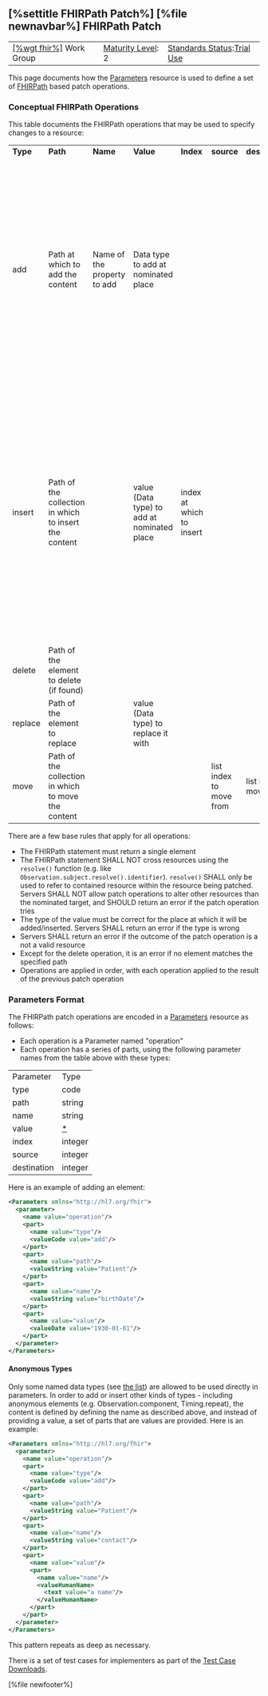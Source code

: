 \[%settitle FHIRPath Patch%\]
\[%file newnavbar%\]
FHIRPath Patch
--------------

|                                                |                                             |                                                                                      |
|------------------------------------------------|---------------------------------------------|--------------------------------------------------------------------------------------|
| [\[%wgt fhir%\]](%5B%wg%20fhir%%5D) Work Group | [Maturity Level](versions.html#maturity): 2 | [Standards Status](versions.html#std-process):[Trial Use](versions.html#std-process) |

This page documents how the [Parameters](parameters.html) resource is used to define a set of [FHIRPath](fhirpath.html) based patch operations.

<span id="concept"></span>
### Conceptual FHIRPath Operations

This table documents the FHIRPath operations that may be used to specify changes to a resource:

|          |                                                       |                             |                                             |                          |                         |                       |                                                                                                                                                                                                                                             |
|----------|-------------------------------------------------------|-----------------------------|---------------------------------------------|--------------------------|-------------------------|-----------------------|---------------------------------------------------------------------------------------------------------------------------------------------------------------------------------------------------------------------------------------------|
| **Type** | **Path**                                              | **Name**                    | **Value**                                   | **Index**                | **source**              | **destination**       | **Details**                                                                                                                                                                                                                                 |
| add      | Path at which to add the content                      | Name of the property to add | Data type to add at nominated place         |                          |                         |                       | The content will be appended to the element identified in the path, using the name specified. Add can used for non-repeating elements as long as they do not already exist                                                                  |
| insert   | Path of the collection in which to insert the content |                             | value (Data type) to add at nominated place | index at which to insert |                         |                       | The content will be inserted into the nominated list at the index specified (0 based). The index is mandatory and must be equal or less than the number of elements in the list. Note: `add` is easier than `insert` at the end of the list |
| delete   | Path of the element to delete (if found)              |                             |                                             |                          |                         |                       | Only a single element can be deleted                                                                                                                                                                                                        |
| replace  | Path of the element to replace                        |                             | value (Data type) to replace it with        |                          |                         |                       |                                                                                                                                                                                                                                             |
| move     | Path of the collection in which to move the content   |                             |                                             |                          | list index to move from | list index to move to | Move an element within a single list                                                                                                                                                                                                        |

There are a few base rules that apply for all operations:

-   The FHIRPath statement must return a single element
-   The FHIRPath statement SHALL NOT cross resources using the `resolve()` function (e.g. like `Observation.subject.resolve().identifier`). `resolve()` SHALL only be used to refer to contained resource within the resource being patched. Servers SHALL NOT allow patch operations to alter other resources than the nominated target, and SHOULD return an error if the patch operation tries
-   The type of the value must be correct for the place at which it will be added/inserted. Servers SHALL return an error if the type is wrong
-   Servers SHALL return an error if the outcome of the patch operation is a not a valid resource
-   Except for the delete operation, it is an error if no element matches the specified path
-   Operations are applied in order, with each operation applied to the result of the previous patch operation

<span id="format"></span>
### Parameters Format

The FHIRPath patch operations are encoded in a [Parameters](parameters.html) resource as follows:

-   Each operation is a Parameter named "operation"
-   Each operation has a series of parts, using the following parameter names from the table above with these types:

|             |                           |
|-------------|---------------------------|
| Parameter   | Type                      |
| type        | code                      |
| path        | string                    |
| name        | string                    |
| value       | [\*](datatypes.html#open) |
| index       | integer                   |
| source      | integer                   |
| destination | integer                   |

Here is an example of adding an element:

``` xml
<Parameters xmlns="http://hl7.org/fhir">
  <parameter>
    <name value="operation"/>
    <part>
      <name value="type"/>
      <valueCode value="add"/>
    </part>
    <part>
      <name value="path"/>
      <valueString value="Patient"/>
    </part>
    <part>
      <name value="name"/>
      <valueString value="birthDate"/>
    </part>
    <part>
      <name value="value"/>
      <valueDate value="1930-01-01"/>
    </part>
  </parameter>
</Parameters>
```

<span id="anonymous"></span>
#### Anonymous Types

Only some named data types (see [the list](datatypes.html#open)) are allowed to be used directly in parameters. In order to add or insert other kinds of types - including anonymous elements (e.g. Observation.component, Timing.repeat), the content is defined by defining the name as described above, and instead of providing a value, a set of parts that are values are provided. Here is an example:

``` xml
<Parameters xmlns="http://hl7.org/fhir">
  <parameter>
    <name value="operation"/>
    <part>
      <name value="type"/>
      <valueCode value="add"/>
    </part>
    <part>
      <name value="path"/>
      <valueString value="Patient"/>
    </part>
    <part>
      <name value="name"/>
      <valueString value="contact"/>
    </part>
    <part>
      <name value="value"/>
      <part>
        <name value="name"/>
        <valueHumanName>
          <text value="a name"/>
        </valueHumanName>
      </part>
    </part>
  </parameter>
</Parameters>
```

This pattern repeats as deep as necessary.

There is a set of test cases for implementers as part of the [Test Case Downloads](downloads.html).

\[%file newfooter%\]
